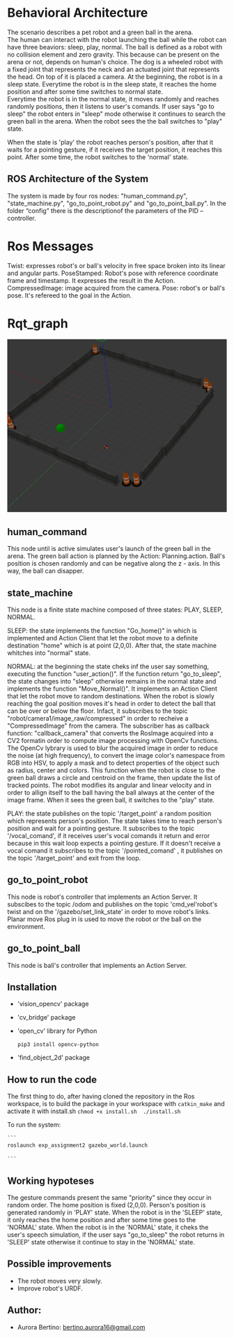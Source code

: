 # Behavioral Architecture
The scenario describes a pet robot and a green ball in the arena.  
The human can interact with the robot launching the ball while the robot can have three beaviors: sleep, play, normal.
The ball is defined as a robot with no collision element and zero gravity. This because can be present on the arena or not, depends on human's choice. 
The dog is a wheeled robot with a fixed joint that represents the neck and an actuated joint that represents the head. On top of it is placed a camera. 
At the beginning, the robot is in a sleep state. Everytime the robot is in the sleep state, it reaches the home position and after some time switches to normal state.   
Everytime the robot is in the normal state, it moves randomly and reaches randomly positions, then it listens to user's comands. If user says "go to sleep" the robot enters in "sleep" mode otherwise it continues to search the green ball in the arena. When the robot sees the the ball switches to "play" state. 

When the state is 'play' the robot reaches person's position, after that it waits for a pointing gesture, if it receives the target position, it reaches this point. After some time, the robot switches to the 'normal' state. 


## ROS Architecture of the System
The system is made by four ros nodes: "human_command.py", "state_machine.py", "go_to_point_robot.py" and "go_to_point_ball.py". 
In the folder “config” there is the descriptionof the parameters of the PID – controller. 

# Ros Messages 

Twist: expresses robot's or ball's velocity in free space broken into its linear and angular parts.
PoseStamped: Robot's pose with reference coordinate frame and timestamp. It expresses the result in the Action. 
CompressedImage: image acquired from the camera. 
Pose: robot's or ball's pose. It's refereed to the goal in the Action. 

# Rqt_graph 
<p align="center"> 
<img src=https://github.com/au1698/exp_assignment2/blob/main/exp_assignment2/Images/arena.png raw=true">
</p>

## human_command
This node until is active simulates user's launch of the green ball in the arena. 
The green ball action is planned by the Action: Planning.action. 
Ball's position is chosen randomly and can be negative along the z - axis. In this way, the ball can disapper.

## state_machine
This node is a finite state machine composed of three states: PLAY, SLEEP, NORMAL.

SLEEP: the state implements the function "Go_home()" in which is implemented and Action Client that let the robot move to a definite destination "home" which is at point (2,0,0). 
After that, the state machine whitches into "normal" state.   

NORMAL: at the beginning the state cheks inf the user say something, executing the function "user_action()". If the function return "go_to_sleep", the state changes into "sleep" otherwise remains in the normal state and implements the function "Move_Normal()". 
It implements an Action Client that let the robot move to random destinations. 
When the robot is slowly reaching the goal position moves it's head in order to detect the ball that can be over or below the floor. Infact, it subscribes to the topic "robot/camera1/image_raw/compressed" in order to recheive a "CompressedImage" from the camera. The subscriber has as callback function: "callback_camera" that converts the RosImage acquired into a CV2 formatin order to compute image processing with OpenCv functions. 
The OpenCv lybrary is used to blur the acquired image in order to reduce the noise (at high frequency), to convert the image color's namespace from RGB into HSV, to apply a mask and to detect properties of the object such as radius, center and colors. 
This function when the robot is close to the green ball draws a circle and centroid on the frame, then update the list of tracked points. The robot modifies its angular and linear velocity and in order to allign itself to the ball having the ball always at the center of the image frame.
When it sees the green ball, it switches to the "play" state. 


PLAY: the state publishes on the topic '/target_point' a random position which represents person's position. The state takes time to reach person's position and wait for a pointing gesture. It subscribes to the topic '/vocal_comand', if it receives user's vocal comands it return and error because in this wait loop expects a pointing gesture. If it doesn't receive a vocal comand it subscribes to the topic '/pointed_comand' , it publishes on the topic '/target_point' and exit from the loop. 

## go_to_point_robot
This node is robot's controller that implements an Action Server. It subscibes to the topic /odom and publishes on the topic 'cmd_vel'robot's twist and on the '/gazebo/set_link_state' in order to move robot's links. Planar move Ros plug in is used to move the robot or the ball  on the environment.  

## go_to_point_ball 
This node is ball's controller that implements an Action Server.

## Installation
- 'vision_opencv' package 
- 'cv_bridge' package
- 'open_cv' library for Python 
  ```
  pip3 install opencv-python 
  ```

- 'find_object_2d' package

## How to run the code
The first thing to do, after having cloned the repository in the Ros workspace, is to build the package in your workspace with
    ```
    catkin_make
    ```
and activate it with install.sh
    ```
    chmod +x install.sh 
    ./install.sh
    ```

To run the system:
    
    ```
    roslaunch exp_assignment2 gazebo_world.launch
    
    ```


## Working hypoteses
The gesture commands present the same "priority" since they occur in random order.
The home position is fixed (2,0,0). 
Person's position is generated randomly in 'PLAY' state. 
When the robot is in the 'SLEEP' state, it only reaches the home position and after some time goes to the 'NORMAL' state. 
When the robot is in the 'NORMAL' state, it cheks the user's speech simulation, if the user says "go_to_sleep" the robot returns in 'SLEEP' state otherwise it continue to stay in the 'NORMAL' state.

## Possible improvements
- The robot moves very slowly.
- Improve robot's URDF.   

## Author: 

* Aurora Bertino: bertino.aurora16@gmail.com
